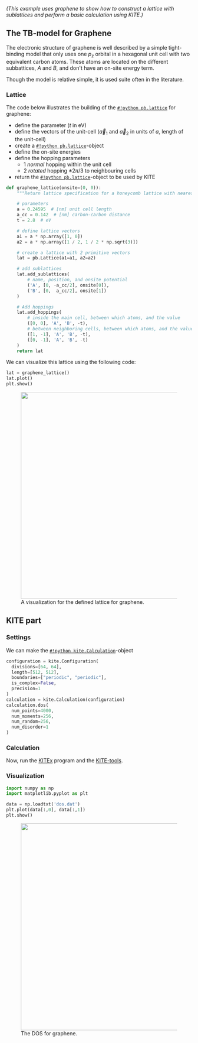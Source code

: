 *(This example uses graphene to show how to construct a lattice with sublattices and perform a basic calculation using KITE.)*
## The TB-model for Graphene

The electronic structure of graphene is well described by a simple tight-binding model that only uses one $p_z$ orbital
in a hexagonal unit cell with two equivalent carbon atoms.
These atoms are located on the different subbattices, *A* and *B*, and don't have an on-site energy term.

Though the model is relative simple, it is used suite often in the literature.

### Lattice
The code below illustrates the building of the [`#!python pb.lattice`][lattice] for graphene:

* define the parameter ($t$ in eV)
* define the vectors of the unit-cell ($\vec a_1$ and $\vec a_2$ in units of $a$, length of the unit-cell)
* create a [`#!python pb.lattice`][lattice]-object
* define the on-site energies
* define the hopping parameters
    * 1 *normal* hopping within the unit cell
    * 2 *rotated* hopping $\pm 2 \pi/3$ to neighbouring cells
* return the [`#!python pb.lattice`][lattice]-object to be used by KITE

``` python linenums="1"
def graphene_lattice(onsite=(0, 0)):
    """Return lattice specification for a honeycomb lattice with nearest neighbor hoppings"""

    # parameters
    a = 0.24595  # [nm] unit cell length
    a_cc = 0.142  # [nm] carbon-carbon distance
    t = 2.8  # eV

    # define lattice vectors
    a1 = a * np.array([1, 0])
    a2 = a * np.array([1 / 2, 1 / 2 * np.sqrt(3)])

    # create a lattice with 2 primitive vectors
    lat = pb.Lattice(a1=a1, a2=a2)

    # add sublattices
    lat.add_sublattices(
        # name, position, and onsite potential
        ('A', [0, -a_cc/2], onsite[0]),
        ('B', [0,  a_cc/2], onsite[1])
    )

    # Add hoppings
    lat.add_hoppings(
        # inside the main cell, between which atoms, and the value
        ([0, 0], 'A', 'B', -t),
        # between neighboring cells, between which atoms, and the value
        ([1, -1], 'A', 'B', -t),
        ([0, -1], 'A', 'B', -t)
    )
    return lat
```

We can visualize this lattice using the following code:

``` python linenums="1"
lat = graphene_lattice()
lat.plot()
plt.show()
```

<div>
  <figure>
    <img src="../../../assets/images/getting_started/graphene_example.png" style="width: 40em;"/>
    <figcaption>A visualization for the defined lattice for graphene.</figcaption>
  </figure>
</div>

## KITE part
### Settings
We can make the [`#!python kite.Calculation`][calculation]-object
``` python linenums="1"
configuration = kite.Configuration(
  divisions=[64, 64],
  length=[512, 512],
  boundaries=["periodic", "periodic"],
  is_complex=False,
  precision=1
)
calculation = kite.Calculation(configuration)
calculation.dos(
  num_points=4000,
  num_moments=256,
  num_random=256,
  num_disorder=1
)
```

### Calculation
Now, run the [KITEx][kitex] program and the [KITE-tools][kitetools].

### Visualization

``` python linenums="1"
import numpy as np
import matplotlib.pyplot as plt

data = np.loadtxt('dos.dat')
plt.plot(data[:,0], data[:,1])
plt.show()
```

<div>
  <figure>
    <img src="../../../assets/images/getting_started/first_calculation.png" style="width: 40em;" />
    <figcaption>The DOS for graphene.</figcaption>
  </figure>
</div>

[tutorial]: ../index.md
[calculation]: ../../api/kite.md#calculation
[getting_started]: ../index.md
[lattice]: https://docs.pybinding.site/en/stable/_api/pybinding.Lattice.html
[kitex]: ../../api/kitex.md
[kitetools]: ../../api/kite-tools.md